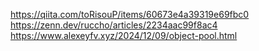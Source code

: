 https://qiita.com/toRisouP/items/60673e4a39319e69fbc0
https://zenn.dev/ruccho/articles/2234aac99f8ac4
https://www.alexeyfv.xyz/2024/12/09/object-pool.html
